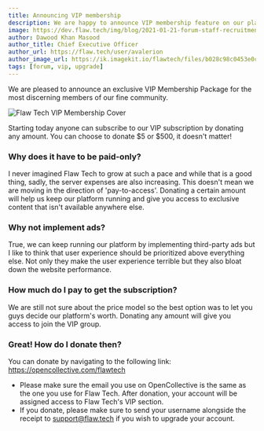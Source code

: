 ```yaml
---
title: Announcing VIP membership
description: We are happy to announce VIP membership feature on our platform.
image: https://dev.flaw.tech/img/blog/2021-01-21-forum-staff-recruitment.png
author: Dawood Khan Masood
author_title: Chief Executive Officer
author_url: https://flaw.tech/user/avalerion
author_image_url: https://ik.imagekit.io/flawtech/files/b028c98c0453e0c880ddfa7476bd18d4__TbS21T1T
tags: [forum, vip, upgrade]
---
```


We are pleased to announce an exclusive VIP Membership Package for the most discerning members of our fine community.

<!--truncate-->

![Flaw Tech VIP Membership Cover](https://ik.imagekit.io/flawtech/files/b300245cffb883665d38af32a9f8952c_ENY-e4bf7)

Starting today anyone can subscribe to our VIP subscription by donating any amount. You can choose to donate $5 or $500, it doesn't matter!

### Why does it have to be paid-only?

I never imagined Flaw Tech to grow at such a pace and while that is a good thing, sadly, the server expenses are also increasing. This doesn't mean we are moving in the direction of 'pay-to-access'. Donating a certain amount will help us keep our platform running and give you access to exclusive content that isn't available anywhere else. 

### Why not implement ads?

True, we can keep running our platform by implementing third-party ads but I like to think that user experience should be prioritized above everything else. Not only they make the user experience terrible but they also bloat down the website performance.  

### How much do I pay to get the subscription?

We are still not sure about the price model so the best option was to let you guys decide our platform's worth. Donating any amount will give you access to join the VIP group.

### Great! How do I donate then?

You can donate by navigating to the following link: https://opencollective.com/flawtech

- Please make sure the email you use on OpenCollective is the same as the one you use for Flaw Tech. After donation, your account will be assigned access to Flaw Tech's VIP section.
- If you donate, please make sure to send your username alongside the receipt to support@flaw.tech if you wish to upgrade your account.
